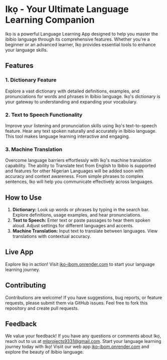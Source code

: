 # Ikọ - Your Ultimate Language Learning Companion

Ikọ is a powerful Language Learning App designed to help you master the ibibio language through its comprehensive features. Whether you're a beginner or an advanced learner, Ikọ provides essential tools to enhance your language skills.

## Features

### 1. Dictionary Feature
Explore a vast dictionary with detailed definitions, examples, and pronunciations for words and phrases in Ibibio language. Ikọ's dictionary is your gateway to understanding and expanding your vocabulary.

### 2. Text to Speech Functionality
Improve your listening and pronunciation skills using Ikọ's text-to-speech feature. Hear any text spoken naturally and accurately in Ibibio language. This tool makes language learning interactive and engaging.

### 3. Machine Translation
Overcome language barriers effortlessly with Ikọ's machine translation capability. The ability to Translate text from English to Ibibio is supported and features for other Nigerian Languages will be added soon with accuracy and context awareness. From simple phrases to complex sentences, Ikọ will help you communicate effectively across languages.

## How to Use

1. **Dictionary:** Look up words or phrases by typing in the search bar. Explore definitions, usage examples, and hear pronunciations.
2. **Text to Speech:** Enter text or paste passages to hear them spoken aloud. Adjust settings for different languages and accents.
3. **Machine Translation:** Input text to translate between languages. View translations with contextual accuracy.

## Live App

Explore Ikọ in action! Visit [iko-ibom.onrender.com](https://iko-ibom.onrender.com) to start your language learning journey.

## Contributing

Contributions are welcome! If you have suggestions, bug reports, or feature requests, please submit them via GitHub issues. Feel free to fork this repository and create pull requests.

## Feedback

We value your feedback! If you have any questions or comments about Ikọ, reach out to us at [mlprojects9331@gmail.com](mlprojects9331@gmail.com).
Start your language learning journey today with Ikọ! Visiit our web app [iko-ibom.onrender.com](https://iko-ibom.onrender.com) and explore the beauty of Ibibio language.


